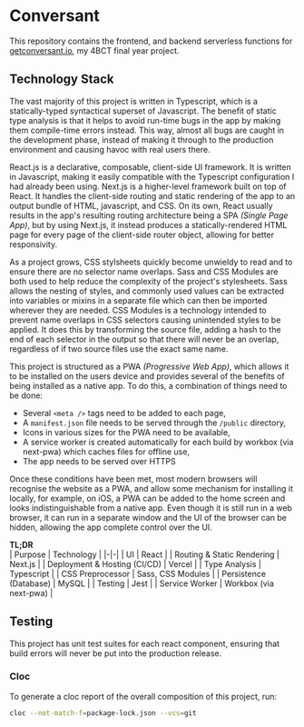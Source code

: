 # Conversant

This repository contains the frontend, and backend serverless functions for [getconversant.io](https://getconversant.io), my 4BCT final year project.

## Technology Stack

The vast majority of this project is written in Typescript, which is a statically-typed syntactical superset of Javascript. The benefit of static type analysis is that it helps to avoid run-time bugs in the app by making them compile-time errors instead. This way, almost all bugs are caught in the development phase, instead of making it through to the production environment and causing havoc with real users there.

React.js is a declarative, composable, client-side UI framework. It is written in Javascript, making it easily compatible with the Typescript configuration I had already been using. Next.js is a higher-level framework built on top of React. It handles the client-side routing and static rendering of the app to an output bundle of HTML, javascript, and CSS. On its own, React usually results in the app's resulting routing architecture being a SPA _(Single Page App)_, but by using Next.js, it instead produces a statically-rendered HTML page for every page of the client-side router object, allowing for better responsivity.

As a project grows, CSS stylsheets quickly become unwieldy to read and to ensure there are no selector name overlaps. Sass and CSS Modules are both used to help reduce the complexity of the project's stylesheets. Sass allows the nesting of styles, and commonly used values can be extracted into variables or mixins in a separate file which can then be imported wherever they are needed. CSS Modules is a technology intended to prevent name overlaps in CSS selectors causing unintended styles to be applied. It does this by transforming the source file, adding a hash to the end of each selector in the output so that there will never be an overlap, regardless of if two source files use the exact same name.

This project is structured as a PWA _(Progressive Web App)_, which allows it to be installed on the users device and provides several of the benefits of being installed as a native app. To do this, a combination of things need to be done:
* Several `<meta />` tags need to be added to each page,
* A `manifest.json` file needs to be served through the `/public` directory,
* Icons in various sizes for the PWA need to be available,
* A service worker is created automatically for each build by workbox (via next-pwa) which caches files for offline use,
* The app needs to be served over HTTPS

Once these conditions have been met, most modern browsers will recognise the website as a PWA, and allow some mechanism for installing it locally, for example, on iOS, a PWA can be added to the home screen and looks indistinguishable from a native app. Even though it is still run in a web browser, it can run in a separate window and the UI of the browser can be hidden, allowing the app complete control over the UI.

**TL;DR**  
| Purpose | Technology |
|-|-|
| UI | React |
| Routing & Static Rendering | Next.js |
| Deployment & Hosting (CI/CD) | Vercel |
| Type Analysis | Typescript |
| CSS Preprocessor | Sass, CSS Modules |
| Persistence (Database) | MySQL |
| Testing | Jest |
| Service Worker | Workbox (via next-pwa) |


## Testing

This project has unit test suites for each react component, ensuring that build errors will never be put into the production release.


### Cloc

To generate a cloc report of the overall composition of this project, run:
```sh
cloc --not-match-f=package-lock.json --vcs=git
```